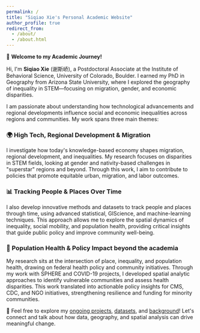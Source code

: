 ```yaml
---
permalink: /
title: "Siqiao Xie's Personal Academic Website"
author_profile: true
redirect_from: 
  - /about/
  - /about.html
---
```


👋 **Welcome to my Academic Journey!**

Hi, I'm **Siqiao Xie** (谢斯峤), a Postdoctoral Associate at the Institute of Behavioral Science, University of Colorado, Boulder. I earned my PhD in Geography from Arizona State University, where I explored the geography of inequality in STEM—focusing on migration, gender, and economic disparities.

I am passionate about understanding how technological advancements and regional developments influence social and economic inequalities across regions and communities. My work spans three main themes:

### 🌍 High Tech, Regional Development & Migration
I investigate how today's knowledge-based economy shapes migration, regional development, and inequalities. My research focuses on disparities in STEM fields, looking at gender and nativity-based challenges in "superstar" regions and beyond. Through this work, I aim to contribute to policies that promote equitable urban, migration, and labor outcomes.

### 📊 Tracking People & Places Over Time
I also develop innovative methods and datasets to track people and places through time, using advanced statistical, GIScience, and machine-learning techniques. This approach allows me to explore the spatial dynamics of inequality, social mobility, and population health, providing critical insights that guide public policy and improve community well-being.

### 🏥 Population Health & Policy Impact beyond the academia
My research sits at the intersection of place, inequality, and population health, drawing on federal health policy and community initiatives. Through my work with SPHERE and COVID-19 projects, I developed spatial analytic approaches to identify vulnerable communities and assess health disparities. This work translated into actionable policy insights for CMS, CDC, and NGO initiatives, strengthening resilience and funding for minority communities.

🔗 Feel free to explore my [ongoing projects](./publication.html), [datasets](./portfolio.html), and [background](./files/xie_cv_new.pdf)! Let's connect and talk about how data, geography, and spatial analysis can drive meaningful change.
